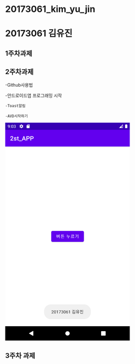 # 20173061_kim_yu_jin
# 20173061 김유진

## 1주차과제

## 2주차과제
  -Github사용법
  
  -안드로이드앱 프로그래밍 시작
  
    -Toast알림
  
    -AVD시작하기
   
<img width="400" height="700" src="./png/2주차과제.png"></img>

## 3주차 과제

